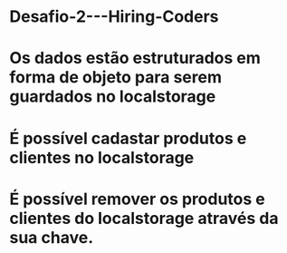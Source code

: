 # Desafio-2---Hiring-Coders

# Os dados estão estruturados em forma de objeto para serem guardados no localstorage
# É possível cadastar produtos e clientes no localstorage
# É possível remover os produtos e clientes do localstorage através da sua chave.
